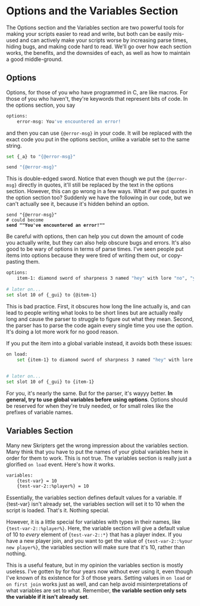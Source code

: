# Options and the Variables Section

The Options section and the Variables section are two powerful tools for making your scripts easier to read and write, but both can be easily mis-used and can actively make your scripts worse by increasing parse times, hiding bugs, and making code hard to read. We'll go over how each section works, the benefits, and the downsides of each, as well as how to maintain a good middle-ground.

## Options

Options, for those of you who have programmed in C, are like macros. For those of you who haven't, they're keywords that represent bits of code. In the options section, you say&#x20;

```bash
options:
    error-msg: You've encountered an error!
```

and then you can use `{@error-msg}` in your code. It will be replaced with the exact code you put in the options section, unlike a variable set to the same string.

```bash
set {_a} to "{@error-msg}"

send "{@error-msg}"
```

This is double-edged sword. Notice that even though we put the `{@error-msg}` directly in quotes, it'll still be replaced by the text in the options section. However, this can go wrong in a few ways. What if we put quotes in the option section too? Suddenly we have the following in our code, but we can't actually see it, because it's hidden behind an option.

<pre class="language-bash"><code class="lang-bash">send "{@error-msg}"
# could become
<strong>send ""You've encountered an error!""</strong></code></pre>

Be careful with options, then can help you cut down the amount of code you actually write, but they can also help obscure bugs and errors. It's also good to be wary of options in terms of parse times. I've seen people put items into options because they were tired of writing them out, or copy-pasting them.&#x20;

```bash
options:
    item-1: diamond sword of sharpness 3 named "hey" with lore "no", "yes", and "maybe so" 
    
# later on...
set slot 10 of {_gui} to {@item-1}
```

This is bad practice. First, it obscures how long the line actually is, and can lead to people writing what looks to be short lines but are actually really long and cause the parser to struggle to figure out what they mean. Second, the parser has to parse the code again every single time you use the option. It's doing a lot more work for no good reason.

If you put the item into a global variable instead, it avoids both these issues:

```bash
on load:
    set {item-1} to diamond sword of sharpness 3 named "hey" with lore "no", "yes", and "maybe so"
    
 
# later on...
set slot 10 of {_gui} to {item-1} 
```

For you, it's nearly the same. But for the parser, it's wayyy better. **In general, try to use global variables before using options**. Options should be reserved for when they're truly needed, or for small roles like the prefixes of variable names.

## Variables Section

Many new Skripters get the wrong impression about the variables section. Many think that you have to put the names of your global variables here in order for them to work. This is not true. The variables section is really just a glorified `on load` event. Here's how it works.

```bash
variables:
    {test-var} = 10
    {test-var-2::%player%} = 10
```

Essentially, the variables section defines default values for a variable. If {test-var} isn't already set, the variables section will set it to 10 when the script is loaded. That's it. Nothing special.

However, it is a little special for variables with types in their names, like `{test-var-2::%player%}`. Here, the variable section will give a default value of 10 to _every_ element of {`test-var-2::*}` that has a player index. If you have a new player join, and you want to get the value of `{test-var-2::%your new player%}`, the variables section will make sure that it's 10, rather than nothing.

This is a useful feature, but in my opinion the variables section is mostly useless. I've gotten by for four years now without ever using it, even though I've known of its existence for 3 of those years. Setting values in `on load` or `on first join` works just as well, and can help avoid misinterpretations of what variables are set to what. Remember, **the variable section only sets the variable if it isn't already set**.&#x20;
